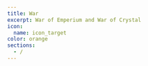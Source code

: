 ```yaml
---
title: War
excerpt: War of Emperium and War of Crystal
icon:
  name: icon_target
color: orange
sections:
  - /
---
```

